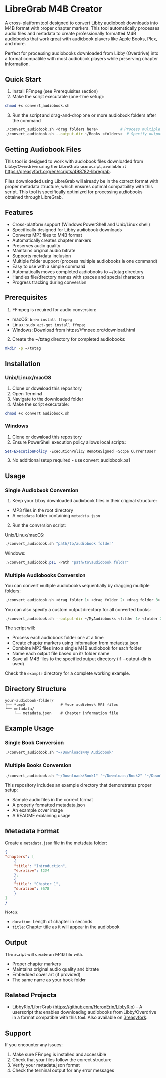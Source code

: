 # LibreGrab M4B Creator

A cross-platform tool designed to convert Libby audiobook downloads into M4B format with proper chapter markers. This tool automatically processes audio files and metadata to create professionally formatted M4B audiobooks that work great with audiobook players like Apple Books, Plex, and more.

Perfect for processing audiobooks downloaded from Libby (Overdrive) into a format compatible with most audiobook players while preserving chapter information.

## Quick Start

1. Install FFmpeg (see Prerequisites section)
2. Make the script executable (one-time setup):
```bash
chmod +x convert_audiobook.sh
```
3. Run the script and drag-and-drop one or more audiobook folders after the command:
```bash
./convert_audiobook.sh <drag folders here>          # Process multiple folders
./convert_audiobook.sh --output-dir ~/Books <folders>  # Specify output directory
```

## Getting Audiobook Files

This tool is designed to work with audiobook files downloaded from Libby/Overdrive using the LibreGrab userscript, available at https://greasyfork.org/en/scripts/498782-libregrab.

Files downloaded using LibreGrab will already be in the correct format with proper metadata structure, which ensures optimal compatibility with this script. This tool is specifically optimized for processing audiobooks obtained through LibreGrab.

## Features

- Cross-platform support (Windows PowerShell and Unix/Linux shell)
- Specifically designed for Libby audiobook downloads
- Converts MP3 files to M4B format
- Automatically creates chapter markers
- Preserves audio quality
- Maintains original audio bitrate
- Supports metadata inclusion
- Multiple folder support (process multiple audiobooks in one command)
- Easy to use with a simple command
- Automatically moves completed audiobooks to ~/totag directory
- Handles file/directory names with spaces and special characters
- Progress tracking during conversion

## Prerequisites

1. FFmpeg is required for audio conversion:
- macOS: `brew install ffmpeg`
- Linux: `sudo apt-get install ffmpeg`
- Windows: Download from https://ffmpeg.org/download.html

2. Create the ~/totag directory for completed audiobooks:
```bash
mkdir -p ~/totag
```

## Installation

### Unix/Linux/macOS
1. Clone or download this repository
2. Open Terminal
3. Navigate to the downloaded folder
4. Make the script executable:
```bash
chmod +x convert_audiobook.sh
```

### Windows
1. Clone or download this repository
2. Ensure PowerShell execution policy allows local scripts:
```powershell
Set-ExecutionPolicy -ExecutionPolicy RemoteSigned -Scope CurrentUser
```
3. No additional setup required - use convert_audiobook.ps1

## Usage

### Single Audiobook Conversion
1. Keep your Libby downloaded audiobook files in their original structure:
- MP3 files in the root directory
- A `metadata` folder containing `metadata.json`

2. Run the conversion script:

Unix/Linux/macOS:
```bash
./convert_audiobook.sh "path/to/audiobook folder"
```

Windows:
```powershell
.\convert_audiobook.ps1 -Path "path\to\audiobook folder"
```

### Multiple Audiobooks Conversion
You can convert multiple audiobooks sequentially by dragging multiple folders:
```bash
./convert_audiobook.sh <drag folder 1> <drag folder 2> <drag folder 3>
```

You can also specify a custom output directory for all converted books:
```bash
./convert_audiobook.sh --output-dir ~/MyAudiobooks <folder 1> <folder 2> <folder 3>
```

The script will:
- Process each audiobook folder one at a time
- Create chapter markers using information from metadata.json
- Combine MP3 files into a single M4B audiobook for each folder
- Name each output file based on its folder name
- Save all M4B files to the specified output directory (if --output-dir is used)

Check the `example` directory for a complete working example.

## Directory Structure

```
your-audiobook-folder/
├── *.mp3                # Your audiobook MP3 files
└── metadata/
    └── metadata.json    # Chapter information file
```

## Example Usage

### Single Book Conversion
```bash
./convert_audiobook.sh "~/Downloads/My Audiobook"
```

### Multiple Books Conversion
```bash
./convert_audiobook.sh "~/Downloads/Book1" "~/Downloads/Book2" "~/Downloads/Book3"
```

This repository includes an example directory that demonstrates proper setup:
- Sample audio files in the correct format
- A properly formatted metadata.json
- An example cover image
- A README explaining usage

## Metadata Format

Create a `metadata.json` file in the metadata folder:

```json
{
"chapters": [
    {
    "title": "Introduction",
    "duration": 1234
    },
    {
    "title": "Chapter 1",
    "duration": 5678
    }
]
}
```

Notes:
- `duration`: Length of chapter in seconds
- `title`: Chapter title as it will appear in the audiobook

## Output

The script will create an M4B file with:
- Proper chapter markers
- Maintains original audio quality and bitrate
- Embedded cover art (if provided)
- The same name as your book folder


## Related Projects

- LibbyRip/LibreGrab (https://github.com/HeronErin/LibbyRip) - A userscript that enables downloading audiobooks from Libby/Overdrive in a format compatible with this tool. Also available on [Greasyfork](https://greasyfork.org/en/scripts/498782-libregrab).

## Support

If you encounter any issues:
1. Make sure FFmpeg is installed and accessible
2. Check that your files follow the correct structure
3. Verify your metadata.json format
4. Check the terminal output for any error messages

